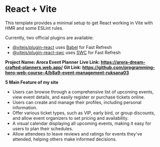 # React + Vite

This template provides a minimal setup to get React working in Vite with HMR and some ESLint rules.

Currently, two official plugins are available:

- [@vitejs/plugin-react](https://github.com/vitejs/vite-plugin-react/blob/main/packages/plugin-react/README.md) uses [Babel](https://babeljs.io/) for Fast Refresh
- [@vitejs/plugin-react-swc](https://github.com/vitejs/vite-plugin-react-swc) uses [SWC](https://swc.rs/) for Fast Refresh


**Project Name: Arora Event Planner**
**Live Link: https://arora-dream-crafted-planners.web.app/**
**Git Link: https://github.com/programming-hero-web-course-4/b8a9-event-management-ruksana03**

**5 Main Feature of my site**
- Users can browse through a comprehensive list of upcoming events, view event details, and easily register or purchase tickets online.
- Users can create and manage their profiles, including personal information.
- Offer various ticket types, such as VIP, early bird, or group discounts, and allow event organizers to set pricing and availability.
- A visual calendar displaying all upcoming events, making it easy for users to plan their schedules.
- Allow attendees to leave reviews and ratings for events they've attended, helping others make informed decisions.
